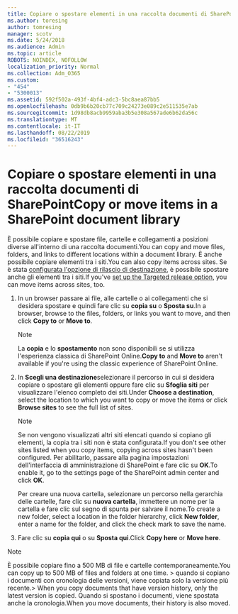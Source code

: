 ```yaml
---
title: Copiare o spostare elementi in una raccolta documenti di SharePoint
ms.author: toresing
author: tomresing
manager: scotv
ms.date: 5/24/2018
ms.audience: Admin
ms.topic: article
ROBOTS: NOINDEX, NOFOLLOW
localization_priority: Normal
ms.collection: Adm_O365
ms.custom:
- "454"
- "5300013"
ms.assetid: 592f502a-493f-4bf4-adc3-5bc8aea87bb5
ms.openlocfilehash: 0db9b6b20cb77c709c24273e089c2e511535e7ab
ms.sourcegitcommit: 1d98db8acb9959aba3b5e308a567ade6b62da56c
ms.translationtype: MT
ms.contentlocale: it-IT
ms.lasthandoff: 08/22/2019
ms.locfileid: "36516243"
---
```

# <a name="copy-or-move-items-in-a-sharepoint-document-library"></a><span data-ttu-id="415fe-102">Copiare o spostare elementi in una raccolta documenti di SharePoint</span><span class="sxs-lookup"><span data-stu-id="415fe-102">Copy or move items in a SharePoint document library</span></span>

<span data-ttu-id="415fe-103">È possibile copiare e spostare file, cartelle e collegamenti a posizioni diverse all'interno di una raccolta documenti.</span><span class="sxs-lookup"><span data-stu-id="415fe-103">You can copy and move files, folders, and links to different locations within a document library.</span></span> <span data-ttu-id="415fe-104">È anche possibile copiare elementi tra i siti.</span><span class="sxs-lookup"><span data-stu-id="415fe-104">You can also copy items across sites.</span></span> <span data-ttu-id="415fe-105">Se è stata [configurata l'opzione di rilascio di destinazione](https://go.microsoft.com/fwlink/?linkid=622980), è possibile spostare anche gli elementi tra i siti.</span><span class="sxs-lookup"><span data-stu-id="415fe-105">If you've [set up the Targeted release option](https://go.microsoft.com/fwlink/?linkid=622980), you can move items across sites, too.</span></span>
  
1. <span data-ttu-id="415fe-106">In un browser passare ai file, alle cartelle o ai collegamenti che si desidera spostare e quindi fare clic su **copia su** o **Sposta su**.</span><span class="sxs-lookup"><span data-stu-id="415fe-106">In a browser, browse to the files, folders, or links you want to move, and then click **Copy to** or **Move to**.</span></span>

    > [!NOTE]
    > <span data-ttu-id="415fe-107">La **copia** e lo **spostamento** non sono disponibili se si utilizza l'esperienza classica di SharePoint Online.</span><span class="sxs-lookup"><span data-stu-id="415fe-107">**Copy to** and **Move to** aren't available if you're using the classic experience of SharePoint Online.</span></span>
  
2. <span data-ttu-id="415fe-108">In **Scegli una destinazione**selezionare il percorso in cui si desidera copiare o spostare gli elementi oppure fare clic su **Sfoglia siti** per visualizzare l'elenco completo dei siti.</span><span class="sxs-lookup"><span data-stu-id="415fe-108">Under **Choose a destination**, select the location to which you want to copy or move the items or click **Browse sites** to see the full list of sites.</span></span>

    > [!NOTE]
    > <span data-ttu-id="415fe-109">Se non vengono visualizzati altri siti elencati quando si copiano gli elementi, la copia tra i siti non è stata configurata.</span><span class="sxs-lookup"><span data-stu-id="415fe-109">If you don't see other sites listed when you copy items, copying across sites hasn't been configured.</span></span> <span data-ttu-id="415fe-110">Per abilitarlo, passare alla pagina impostazioni dell'interfaccia di amministrazione di SharePoint e fare clic su **OK**.</span><span class="sxs-lookup"><span data-stu-id="415fe-110">To enable it, go to the settings page of the SharePoint admin center and click **OK**.</span></span>
  
    <span data-ttu-id="415fe-111">Per creare una nuova cartella, selezionare un percorso nella gerarchia delle cartelle, fare clic su **nuova cartella**, immettere un nome per la cartella e fare clic sul segno di spunta per salvare il nome.</span><span class="sxs-lookup"><span data-stu-id="415fe-111">To create a new folder, select a location in the folder hierarchy, click **New folder**, enter a name for the folder, and click the check mark to save the name.</span></span>

3. <span data-ttu-id="415fe-112">Fare clic su **copia qui** o su **Sposta qui**.</span><span class="sxs-lookup"><span data-stu-id="415fe-112">Click **Copy here** or **Move here**.</span></span>

> [!NOTE]
> <span data-ttu-id="415fe-113">È possibile copiare fino a 500 MB di file e cartelle contemporaneamente.</span><span class="sxs-lookup"><span data-stu-id="415fe-113">You can copy up to 500 MB of files and folders at one time.</span></span> <span data-ttu-id="415fe-114">> quando si copiano i documenti con cronologia delle versioni, viene copiata solo la versione più recente.</span><span class="sxs-lookup"><span data-stu-id="415fe-114">>  When you copy documents that have version history, only the latest version is copied.</span></span> <span data-ttu-id="415fe-115">Quando si spostano i documenti, viene spostata anche la cronologia.</span><span class="sxs-lookup"><span data-stu-id="415fe-115">When you move documents, their history is also moved.</span></span>
  